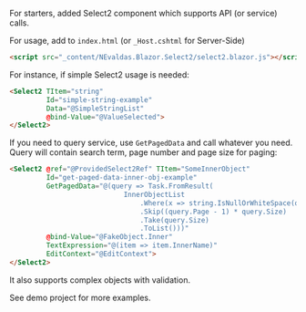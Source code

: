For starters, added Select2 component which supports API (or service) calls.

For usage, add to `index.html` (or `_Host.cshtml` for Server-Side)
```html
<script src="_content/NEvaldas.Blazor.Select2/select2.blazor.js"></script>
```

For instance, if simple Select2 usage is needed:
```html
<Select2 TItem="string"
         Id="simple-string-example"
         Data="@SimpleStringList"
         @bind-Value="@ValueSelected">
</Select2>
```
If you need to query service, use `GetPagedData` and call whatever you need. Query will contain search term, page number and page size for paging:
```html
<Select2 @ref="@ProvidedSelect2Ref" TItem="SomeInnerObject"
         Id="get-paged-data-inner-obj-example"
         GetPagedData="@(query => Task.FromResult(
                            InnerObjectList
                                .Where(x => string.IsNullOrWhiteSpace(query.Term) || x.InnerName.Contains(query.Term, StringComparison.OrdinalIgnoreCase))
                                .Skip((query.Page - 1) * query.Size)
                                .Take(query.Size)
                                .ToList()))"
         @bind-Value="@FakeObject.Inner"
         TextExpression="@(item => item.InnerName)"
         EditContext="@EditContext">
</Select2>
```

It also supports complex objects with validation.

See demo project for more examples.